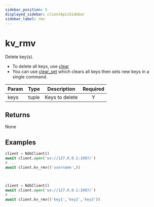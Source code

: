 ```yaml
---
sidebar_position: 5
displayed_sidebar: clientApisSidebar
sidebar_label: rmv
---
```


# kv_rmv
Delete key(s).

- To delete all keys, use [clear](./Clear)
- You can use [clear_set](./Clear_Set.md) which clears all keys then sets new keys in a single command.


|Param|Type|Description|Required|
|--|:-:|--|:-:|
|keys|tuple|Keys to delete|Y|


## Returns
None


## Examples


```py title='Delete one key'
client = NdbClient()
await client.open('ws://127.0.0.1:1987/')
# ...
await client.kv_rmv(('username',))
```

<br/>

```py title='Delete multiple keys'
client = NdbClient()
await client.open('ws://127.0.0.1:1987/')
# ...
await client.kv_rmv(('key1','key2','key3'))
```